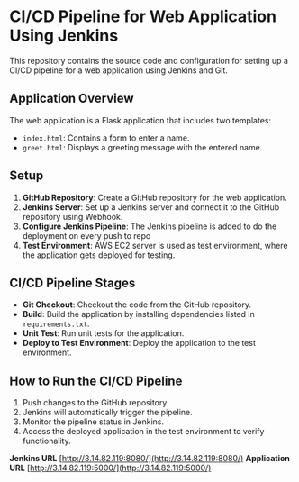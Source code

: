 # CI/CD Pipeline for Web Application Using Jenkins

This repository contains the source code and configuration for setting up a CI/CD pipeline for a web application using Jenkins and Git.

## Application Overview

The web application is a Flask application that includes two templates:
- `index.html`: Contains a form to enter a name.
- `greet.html`: Displays a greeting message with the entered name.

## Setup

1. **GitHub Repository**: Create a GitHub repository for the web application.
2. **Jenkins Server**: Set up a Jenkins server and connect it to the GitHub repository using Webhook.
3. **Configure Jenkins Pipeline**: The Jenkins pipeline is added to do the deployment on every push to repo
4. **Test Environment**: AWS EC2 server is used as test environment, where the application gets deployed for testing. 

## CI/CD Pipeline Stages

- **Git Checkout**: Checkout the code from the GitHub repository.
- **Build**: Build the application by installing dependencies listed in `requirements.txt`.
- **Unit Test**: Run unit tests for the application.
- **Deploy to Test Environment**: Deploy the application to the test environment.

## How to Run the CI/CD Pipeline

1. Push changes to the GitHub repository.
2. Jenkins will automatically trigger the pipeline.
3. Monitor the pipeline status in Jenkins.
4. Access the deployed application in the test environment to verify functionality.


**Jenkins URL** [http://3.14.82.119:8080/](http://3.14.82.119:8080/)
**Application URL** [http://3.14.82.119:5000/](http://3.14.82.119:5000/)
